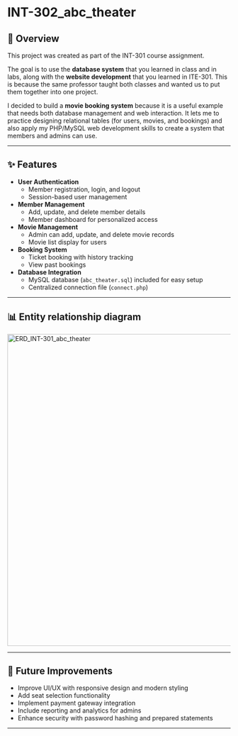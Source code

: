 # INT-302_abc_theater

## 📖 Overview
This project was created as part of the INT-301 course assignment.  

The goal is to use the **database system** that you learned in class and in labs, along with the **website development** that you learned in ITE-301. This is because the same professor taught both classes and wanted us to put them together into one project.  

I decided to build a **movie booking system** because it is a useful example that needs both database management and web interaction.  It lets me to practice designing relational tables (for users, movies, and bookings) and also apply my PHP/MySQL web development skills to create a system that members and admins can use.

---

## ✨ Features
- **User Authentication**
  - Member registration, login, and logout
  - Session-based user management
- **Member Management**
  - Add, update, and delete member details
  - Member dashboard for personalized access
- **Movie Management**
  - Admin can add, update, and delete movie records
  - Movie list display for users
- **Booking System**
  - Ticket booking with history tracking
  - View past bookings
- **Database Integration**
  - MySQL database (`abc_theater.sql`) included for easy setup
  - Centralized connection file (`connect.php`)

---

## 📊 Entity relationship diagram
<img width="1885" height="704" alt="ERD_INT-301_abc_theater" src="https://github.com/user-attachments/assets/49d09f58-9d52-4c41-8a64-dddf9a7a592e" />

---

## 🚀 Future Improvements
- Improve UI/UX with responsive design and modern styling  
- Add seat selection functionality  
- Implement payment gateway integration  
- Include reporting and analytics for admins  
- Enhance security with password hashing and prepared statements  

---

